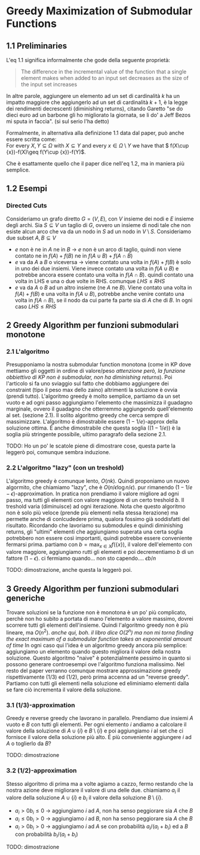 # Greedy Maximization of Submodular Functions

## 1.1 Preliminaries

L'eq 1.1 significa informalmente che gode della seguente proprietà: 

> The difference in the incremental value of the function that a single element makes when added to an input set decreases as the size of the input set increases

In altre parole, aggiungere un elemento ad un set di cardinalità $k$ ha un impatto maggiore che aggiungerlo ad un set di cardinalità $k+1$, è la legge dei rendimenti decrescenti (diminishing returns), citando Garetto "se do dieci euro ad un barbone gli ho migliorato la giornata, se li do' a Jeff Bezos mi sputa in faccia". (si sul serio l'ha detto)

Formalmente, in alternativa alla definizione 1.1 data dal paper, può anche essere scritta come:<br>
For every $X, Y \subseteq \Omega$ with $X \subseteq Y$ and every ${\displaystyle x\in \Omega \setminus Y}$ we have that $ f(X\cup \{x\})-f(X)\geq f(Y\cup \{x\})-f(Y)$.<br>

Che è esattamente quello che il paper dice nell'eq 1.2, ma in maniera più semplice.

## 1.2 Esempi
### Directed Cuts

Consideriamo un grafo diretto $G=(V,E)$, con $V$ insieme dei nodi e $E$ insieme degli archi. Sia $S \subseteq V$ un taglio di $G$, ovvero un insieme di nodi tale che non esiste alcun arco che va da un nodo in $S$ ad un nodo in $V \setminus S$.
Consideriamo due subset $A,B \subseteq V$

- $e$ non è ne in $A$ ne in $B$ -> $e$ non è un arco di taglio, quindi non viene contato ne in $f(A) + f(B)$ ne in $f(A \cup B) + f(A \cap B)$
- $e$ va da $A$ a $B$ o viceversa -> viene contato una volta in $f(A) + f(B)$ è solo in uno dei due insiemi. Viene invece contato una volta in $f(A \cup B)$ e potrebbe ancora essere contato una volta in $f(A \cap B)$. quindi contato una volta in LHS e una o due volte in RHS. comunque $LHS \leq RHS$
- $e$ va da $A$ o $B$ ad un altro insieme (ne $A$ ne $B$). Viene contato una volta in $f(A) + f(B)$ e una volta in $f(A \cup B)$, potrebbe anche venire contato una volta in $f(A \cap B)$, se il nodo da cui parte fa parte sia di $A$ che di $B$. In ogni caso $LHS \leq RHS$

## 2 Greedy Algorithm per funzioni submodulari monotone
### 2.1 L'algoritmo
Presupponiamo la nostra submodular function monotona (come in KP dove mettiamo gli oggetti in ordine di valore/peso _attenzione però, la funzione obbiettivo di KP non è submodular, non ha diminishing returns_). Poi l'articolo si fa uno sviaggio sul fatto che dobbiamo aggiungere dei constraint (tipo il peso max dello zaino) altrimenti la soluzione è ovvia (prendi tutto).
L'algoritmo greedy è molto semplice, partiamo da un set vuoto e ad ogni passo aggiungiamo l'elemento che massimizza il guadagno marginale, ovvero il guadagno che otterremmo aggiungendo quell'elemento al set. (sezione 2.1). Il solito algoritmo greedy che cerca sempre di massimizzare.
L'algoritmo è dimostrabile essere $(1 − 1/e)$-approx della soluzione ottima. É anche dimostrabile che questa soglia ($(1-1/e)$) è la soglia più stringente possibile, ultimo paragrafo della sezione 2.1.

TODO: Ho un po' le scatole piene di dimostrare cose, questa parte la leggerò poi, comunque sembra induzione.

### 2.2 L'algoritmo "lazy" (con un treshold)
L'algoritmo greedy è comunque lento, $O(nk)$. Quindi proponiamo un nuovo algormito, che chiamiamo "lazy", che è $O(n/\epsilon \log n/\epsilon)$. pur rimanendo $(1 − 1/e − \epsilon)$-approximation.
In pratica non prendiamo il valore migliore ad ogni passo, ma tutti gli elementi con valore maggiore di un certo treshold _b_. Il treshold varia (diminuisce) ad ogni iterazione.
Nota che questo algoritmo non è solo più veloce (prende più elementi nella stessa iterazione) ma permette anche di conlcudedere prima, qualora fossimo già soddisfatti del risultato. Ricordando che lavoriamo su submodules e quindi diminishing returns, gli "ultimi" elementi che aggiungiamo superata una certa soglia potrebbero non essere così importanti, quindi potrebbe essere conveniente fermarsi prima.
partiamo con $b=\max _{x \in X} f(\{x\})$, il valore dell'elemento con valore maggiore, aggiungiamo rutti gli elementi e poi decrementiamo $b$ di un fattore $(1-\epsilon)$. ci fermiamo quando... non sto capendo.... $\epsilon b/n$ 

TODO: dimostrazione, anche questa la leggerò poi.
## 3 Greedy Algorithm per funzioni submodulari generiche
Trovare soluzioni se la funzione non è monotona è un po' più complicato, perchè non ho subito a portata di mano l'elemento a valore massimo, dovrei scorrere tutti gli elementi dell'insieme.
Quindi l'algoritmo greedy non è più lineare, ma $O(n^2)$. 
*anche qui, boh. il libro dice $O(2^n)$ ma non mi torna* _finding the exact maximum of a submodular function takes an exponential amount of time_
In ogni caso qui l'idea è un algoritmo greedy ancora più semplice: aggiungiamo un elemento quando questo migliora il valore della nostra soluzione.
Questo algoritmo "naive" è potenzialmente pessimo in quanto si possono generare controesempi ove l'algoritmo funziona malissimo.
Nel resto del paper verranno comunque mostrare approssimazione greedy rispettivamente (1/3) ed (1/2), però prima accenna ad un "reverse greedy".
Partiamo con tutti gli elementi nella soluzione ed eliminiamo elementi dalla se fare ciò incrementa il valore della soluzione.

### 3.1 (1/3)-approximation
Greedy e reverse greedy che lavorano in parallelo.
Prendiamo due insiemi $A$ vuoto e $B$ con tutti gli elementi.
Per ogni elemento $i$ andiamo a calcolare il valore della soluzione di $A \cup \{i\}$ e $B \setminus \{i\}$ e poi aggiungiamo $i$ al set che ci fornisce il valore della soluzione più alto. É più conveniente aggiungere $i$ ad $A$ o toglierlo da $B$?

TODO: dimostrazione

### 3.2 (1/2)-approximation
Stesso algoritmo di prima ma a volte agiamo a cazzo, fermo restando che la nostra azione deve migliorare il valore di una delle due.
chiamiamo $a_{i}$ il valore della soluzione $A \cup \{i\}$ e $b_{i}$ il valore della soluzione $B \setminus \{i\}$.

- $a_{i} > 0 b_{i} \leq 0$ -> aggiungiamo $i$ ad $A$, non ha senso peggiorare sia $A$ che $B$
- $a_{i} \leq 0 b_{i} > 0$ -> aggiungiamo $i$ ad $B$, non ha senso peggiorare sia $A$ che $B$
- $a_{i} > 0 b_{i} > 0$ -> aggiungiamo $i$ ad $A$ se con probabilità $a_i /(a_i+b_i)$ ed a $B$ con probabilità $b_i /(a_i+b_i)$

TODO: dimostrazione